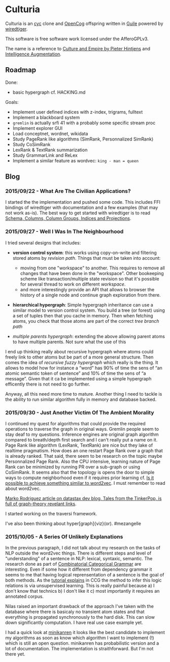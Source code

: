 # Culturia

Culturia is an [cyc](http://www.cyc.com/) clone and [OpenCog](http://opencog.org/) offspring
written in [Guile](https://www.gnu.org/software/guile/) powered
by [wiredtiger](http://wiredtiger.com/).

This software is free software work licensed under the AfferoGPLv3.

The name is a reference to
[Culture and Empire by Pieter Hintjens](http://cultureandempire.com) and
[Intelligence Augmentation](https://en.wikipedia.org/wiki/Intelligence_amplification).

## Roadmap

Done:

- basic hypergraph cf. HACKING.md 

Goals:

- Implement user defined indices with z-index, trigrams, fulltext
- Implement a blackboard system
- `gremlin` is actually srfi 41 with a probably some specific stream proc
- Implement explorer GUI
- Load conceptnet, wordnet, wikidata
- Study PageRank like algorithms (SimRank, Personnalized SimRank)
- Study CoSimRank
- LexRank & TextRank summarization
- Study GrammarLink and ReLex
- Implement a similar feature as wordvec: `king - man = queen`

## Blog

### 2015/09/22 - What Are The Civilian Applications?

I started the the implementation and pushed some code. This includes FFI
bindings of wiredtiger with documentation and a few examples (that may not work
as-is). The best way to get started with wiredtiger is to read
[Schema, Columns, Column Groups, Indices and Projections](http://source.wiredtiger.com/2.6.1/schema.html).

### 2015/09/27 - Well I Was In The Neighbourhood

I tried several designs that includes:

- **version control system**: this works using copy-on-write and filtering stored atoms by *revision path*. Things that must be taken into account:
  - moving from one "workspace" to another. This requires to remove all changes that have been done in the "workspace". Other bookeeping scheme like transaction/multiple state revision so that it's possible for several thread to work on different *workspace*. 
  - and more interestingly provide an API that allows to browser the history of a single node and continue graph exploration from there.
  
- **hierarchical hypergraph**: Simple hypergraph inheritance can use a similar model
  to version control system. You build a tree (or forest) using a set of tuples
  then that you cache in memory. Then when fetching atoms, you check that those
  atoms are part of the correct *tree branch path*
  
- *multiple parents hypergraph*: extending the above allowing parent atoms to
  have multiple parents. Not sure what the use of this

I end up thinking really about recursive hypergraph where atoms could freely
link to other atoms but be part of a more general structure. Then comes the idea
of *recursive fuzzy hypergraph* which really is the thing. It allows to model
how for instance a “word” has 90% of time the sens of “an atomic semantic token of sentence” and 10% of time the sens of “a message”. Given that it ca
be implemented using a simple hypergraph efficently there is not need to go
further.

Anyway, all this need more time to mature. Another thing I need to tackle is the
ability to run similar algorithm fully in memory and database backed.

### 2015/09/30 - Just Another Victim Of The Ambient Morality

I continued my quest for algorithms that could provide the required operations
to traverse the graph in original ways. Gremlin people seem to stay deaf to my
questions. Inference engines are original graph algorithm compared to
breath/depth first search and I can't really put a name on it. Page Rank like
algorithm (LexRank, TextRank) are nice but they lake of realtime pragmatism.
How does an one restart Page Rank over a graph that is already ranked. That
said, there seem to be research on the topic maybe Personnalized Page Rank.
Also the CPU intensive, learning nature of Page Rank can be minimized by
running PR over a sub-graph or using CoSimRank. It seems also that the
topology is opens the door to simple ways to compute neighborhood even if
it requires prior learning 
cf. [Is it possible to achieve something similar to word2vec](http://stackoverflow.com/questions/32851830/is-it-possible-to-achieve-something-similar-to-word2vec-using-a-graphdb). I must remember to read about word2vec.

[Marko Rodriguez article on datastax dev blog, Tales from the TinkerPop, is full of graph-theory revelant links](http://www.datastax.com/dev/blog/tales-from-the-tinkerpop).

I started working on the traversi framework.

I've also been thinking about hyper[graph]{viz}(or). #mezangelle

### 2015/10/05 - A Series Of Unlikely Explanations

In the previous paragraph, I did not talk about my research on the tasks of NLP
outside the word2vec things. There is different steps and level of
"understanding" of a sentence in NLP: lexical, syntaxic, semantic. The research
done as part of [Combinatorial Categorical Grammar](https://en.wikipedia.org/wiki/Combinatory_categorial_grammar)
are interesting. Even if some how it different from dependency grammar
it seems to me that having logical reprensentation of a sentence is the goal
of both methods. As the [tutorial explains](http://yoavartzi.com/tutorial/)
in CCG the method to infer this logic relations is via unsupervised learning.
This is really painful because a) I don't know that technics b) I don't like it
c) most importantly it requires an annotated corpus.

Nilas raised an important drawback of the approach I've taken with the database
where there is basicaly no transient atom states and that everything is
propagated synchronously to the hard disk. This can slow down significantly
computation. I have real use case example yet.

I had a quick look at [minikanren](http://minikanren.org) it looks like the
best candidate to implement my algorithms as soon as know which algorithm I
want to implement (!) which is still an open question. minikanren has
probabilistic version and a lot of documentation. The implementation is
straithforward. But I'm not there yet.

